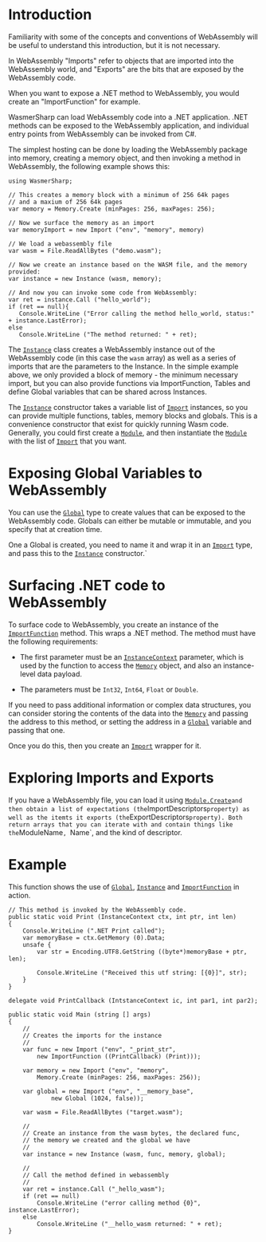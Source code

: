 # Introduction

Familiarity with some of the concepts and conventions of WebAssembly
will be useful to understand this introduction, but it is not necessary.

In WebAssembly "Imports" refer to objects that are imported into the
WebAssembly world, and "Exports" are the bits that are exposed by the
WebAssembly code.    

When you want to expose a .NET method to WebAssembly, you would create
an "ImportFunction" for example.

WasmerSharp can load WebAssembly code into a .NET application.  .NET
methods can be exposed to the WebAssembly application, and individual
entry points from WebAssembly can be invoked from C#.

The simplest hosting can be done by loading the WebAssembly package
into memory, creating a memory object, and then invoking a method in
WebAssembly, the following example shows this:

```
using WasmerSharp;

// This creates a memory block with a minimum of 256 64k pages
// and a maxium of 256 64k pages
var memory = Memory.Create (minPages: 256, maxPages: 256);

// Now we surface the memory as an import
var memoryImport = new Import ("env", "memory", memory)

// We load a webassembly file
var wasm = File.ReadAllBytes ("demo.wasm");

// Now we create an instance based on the WASM file, and the memory provided:
var instance = new Instance (wasm, memory);

// And now you can invoke some code from WebAssembly:
var ret = instance.Call ("hello_world");
if (ret == null){
   Console.WriteLine ("Error calling the method hello_world, status:" + instance.LastError);
else
   Console.WriteLine ("The method returned: " + ret);
```

The [`Instance`](../api/WasmerSharp/WasmerSharp.Instance.html) class creates a WebAssembly instance out of the
WebAssembly code (in this case the `wasm` array) as well as a series
of imports that are the parameters to the Instance.  In the simple
example above, we only provided a block of memory - the minimum
necessary import, but you can also provide functions via
ImportFunction, Tables and define Global variables that can be shared
across Instances.

The [`Instance`](../api/WasmerSharp/WasmerSharp.Instance.html)
constructor takes a variable list of
[`Import`](../api/WasmerSharp/WasmerSharp.Import.html) instances, so
you can provide multiple functions, tables, memory blocks and globals.
This is a convenience constructor that exist for quickly running Wasm
code.  Generally, you could first create a
[`Module`](../api/WasmerSharp/WasmerSharp.Module.html), and then
instantiate the [`Module`](../api/WasmerSharp/WasmerSharp.Module.html)
with the list of [`Import`](../api/WasmerSharp/WasmerSharp.Import.html)
that you want.


# Exposing Global Variables to WebAssembly

You can use the [`Global`](../api/WasmerSharp/WasmerSharp.Global.html)
type to create values that can be exposed to the WebAssembly code.
Globals can either be mutable or immutable, and you specify that at
creation time.

One a Global is created, you need to name it and wrap it in an
[`Import`](../api/WasmerSharp/WasmerSharp.Import.html) type, and pass
this to the [`Instance`](../api/WasmerSharp/WasmerSharp.Instance.html)
constructor.`

# Surfacing .NET code to WebAssembly

To surface code to WebAssembly, you create an instance of the
[`ImportFunction`](../api/WasmerSharp/WasmerSharp.ImportFunction.html)
method.  This wraps a .NET method.  The method must have the following
requirements:

* The first parameter must be an [`InstanceContext`](../api/WasmerSharp/WasmerSharp.InstanceContext.html) parameter, which is
  used by the function to access the [`Memory`](../api/WasmerSharp/WasmerSharp.Memory.html) object, and also an
  instance-level data payload.

* The parameters must be `Int32`, `Int64`, `Float` or `Double`.

If you need to pass additional information or complex data structures,
you can consider storing the contents of the data into the [`Memory`](../api/WasmerSharp/WasmerSharp.Memory.html) 
and passing the address to this method, or setting the address in a
[`Global`](../api/WasmerSharp/WasmerSharp.Global.html)  variable and passing that one.

Once you do this, then you create an [`Import`](../api/WasmerSharp/WasmerSharp.Import.html) wrapper for it.

# Exploring Imports and Exports

If you have a WebAssembly file, you can load it using
[`Module.Create`](../api/WasmerSharp/WasmerSharp.Module.html)` and
then obtain a list of expectations (the `ImportDescriptors` property)
as well as the itemts it exports (the `ExportDescriptors` property).
Both return arrays that you can iterate with and contain things like
the `ModuleName`, `Name`, and the kind of descriptor.

# Example

This function shows the use of
[`Global`](../api/WasmerSharp/WasmerSharp.Global.html),
[`Instance`](../api/WasmerSharp/WasmerSharp.Instance.html) and
[`ImportFunction`](../api/WasmerSharp/WasmerSharp.ImportFunction.html)
in action.

```
// This method is invoked by the WebAssembly code.
public static void Print (InstanceContext ctx, int ptr, int len)
{
	Console.WriteLine (".NET Print called");
	var memoryBase = ctx.GetMemory (0).Data;
	unsafe {
		var str = Encoding.UTF8.GetString ((byte*)memoryBase + ptr, len);

		Console.WriteLine ("Received this utf string: [{0}]", str);
	}
}

delegate void PrintCallback (IntstanceContext ic, int par1, int par2);

public static void Main (string [] args)
{
	//
	// Creates the imports for the instance
	//
	var func = new Import ("env", "_print_str", 
	    new ImportFunction ((PrintCallback) (Print)));

	var memory = new Import ("env", "memory", 
	    Memory.Create (minPages: 256, maxPages: 256));

	var global = new Import ("env", "__memory_base", 
            new Global (1024, false));

	var wasm = File.ReadAllBytes ("target.wasm");

	//
	// Create an instance from the wasm bytes, the declared func, 
	// the memory we created and the global we have
	//
	var instance = new Instance (wasm, func, memory, global);

	//
	// Call the method defined in webassembly
	//
	var ret = instance.Call ("_hello_wasm");
	if (ret == null)
		Console.WriteLine ("error calling method {0}", instance.LastError);
	else
		Console.WriteLine ("__hello_wasm returned: " + ret);
}
```

